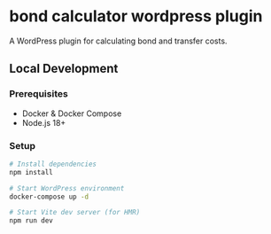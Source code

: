 # bond calculator wordpress plugin

A WordPress plugin for calculating bond and transfer costs.

## Local Development

### Prerequisites

- Docker & Docker Compose
- Node.js 18+

### Setup

```bash
# Install dependencies
npm install

# Start WordPress environment
docker-compose up -d

# Start Vite dev server (for HMR)
npm run dev
```
